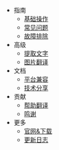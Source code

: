 - 指南
  - [基础操作](/zh-cn/getting-started)
  - [常见问题](/zh-cn/faq)
  - [故障排除](/zh-cn/troubleshooting)
- 高级
  - [提取文字](/zh-cn/extract-text-ocr)
  - [图片翻译](/zh-cn/image-translation)
- 文档
  - [平台兼容](/zh-cn/supported-OS)
  - [技术分享](/zh-cn/development-technology)
- 贡献
  - [帮助翻译](/zh-cn/translation)
  - [鸣谢](/zh-cn/acknowledgement)
- 更多
  - [官网&下载](/zh-cn/office-site)
  - [更新日志](/zh-cn/changelog)
  <!-- - [捐助](/zh-cn/donate) -->

